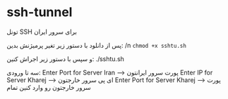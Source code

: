# ssh-tunnel
تونل SSH برای سرور ایران

پس از دانلود با دستور زیر تغیر پرمیژنش بدین:
/n
`chmod +x sshtu.sh`

و سپس با دستور زیر اجراش کنین:
./sshtu.sh

سه تا ورودی:
Enter Port for Server Iran  --> پورت سرور ایرانتون
Enter IP for Server Kharej --> ای پی سرور خارجتون
Enter Port for Server Kharej --> پورت سرور خارجتون
رو وارد کنین
تمام
